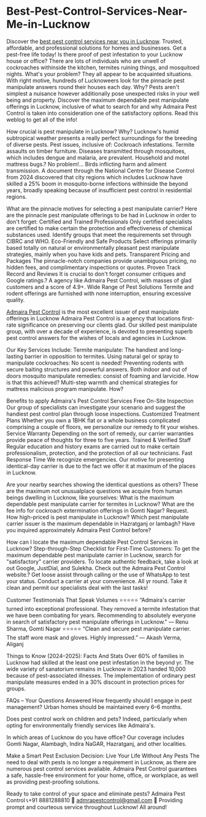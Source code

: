# Best-Pest-Control-Services-Near-Me-in-Lucknow
 Discover the [best pest control services near you in Lucknow](https://www.admairapestcontrol.com/best-pest-control-services-near-me-in-lucknow/). Trusted, affordable, and professional solutions for homes and businesses. Get a pest-free life today!
Is there proof of pest infestation to your Lucknow house or office?
There are lots of individuals who are unwell of cockroaches withinside the kitchen, termites ruining things, and mosquitoed nights. What's your problem? They all appear to be acquainted situations. With right motive, hundreds of Lucknoweers look for the pinnacle pest manipulate answers round their houses each day. Why? Pests aren't simplest a nuisance however additionally pose unexpected risks in your well being and property.
Discover the maximum dependable pest manipulate offerings in Lucknow, inclusive of what to search for and why Admaira Pest Control is taken into consideration one of the satisfactory options. Read this weblog to get all of the info!

How crucial is pest manipulate in Lucknow? Why?
Lucknow's humid subtropical weather presents a really perfect surroundings for the breeding of diverse pests. Pest issues, inclusive of:
Cockroach infestations.
Termite assaults on timber furniture.
Diseases transmitted through mosquitoes, which includes dengue and malaria, are prevalent.
Household and motel mattress bugs.? No problem!...
Birds inflicting harm and ailment transmission.
A document through the National Centre for Disease Control from 2024 discovered that city regions which includes Lucknow have skilled a 25% boom in mosquito-borne infections withinside the beyond years, broadly speaking because of insufficient pest control in residential regions.

What are the pinnacle motives for selecting a pest manipulate carrier?
Here are the pinnacle pest manipulate offerings to be had in Lucknow in order to don't forget:
Certified and Trained Professionals
 Only certified specialists are certified to make certain the protection and effectiveness of chemical substances used. Identify groups that meet the requirements set through CIBRC and WHO.
Eco-Friendly and Safe Products
 Select offerings primarily based totally on natural or environmentally pleasant pest manipulate strategies, mainly when you have kids and pets.
Transparent Pricing and Packages
 The pinnacle-notch companies provide unambiguous pricing, no hidden fees, and complimentary inspections or quotes.
Proven Track Record and Reviews
 It is crucial to don't forget consumer critiques and Google ratings.? A agency like Admaira Pest Control, with masses of glad customers and a score of 4.9+.
Wide Range of Pest Solutions
 Termite and rodent offerings are furnished with none interruption, ensuring excessive quality.

[Admaira Pest Control](https://www.admairapestcontrol.com/) is the most excellent issuer of pest manipulate offerings in Lucknow
Admaira Pest Control is a agency that locations first-rate significance on preserving our clients glad. Our skilled pest manipulate group, with over a decade of experience, is devoted to presenting superb pest control answers for the wishes of locals and agencies in Lucknow.

Our Key Services Include:
Termite manipulate: The handiest and long-lasting barrier in opposition to termites.
Using natural gel or spray to manipulate cockroaches: No scent is needed!
Preventing rodents with secure baiting structures and powerful answers.
Both indoor and out of doors mosquito manipulate remedies: consist of foaming and larvicide. How is that this achieved?
Multi-step warmth and chemical strategies for mattress malicious program manipulate. How?

Benefits to apply Admaira's Pest Control Services
Free On-Site Inspection
 Our group of specialists can investigate your scenario and suggest the handiest pest control plan through loose inspections.
Customized Treatment Plans
 Whether you own a 1BHK flat or a whole business complicated comprising a couple of floors, we personalize our remedy to fit your wishes.
Service Warranty
 Depending on the sort of remedy, our carrier warranties provide peace of thoughts for three to five years.
Trained & Verified Staff
 Regular education and history exams are carried out to make certain professionalism, protection, and the protection of all our technicians.
Fast Response Time
 We recognize emergencies. Our motive for presenting identical-day carrier is due to the fact we offer it at maximum of the places in Lucknow.

Are your nearby searches showing the identical questions as others?
These are the maximum not unusualplace questions we acquire from human beings dwelling in Lucknow, like yourselves:
What is the maximum dependable pest manipulate carrier for termites in Lucknow?
What are the fee info for cockroach extermination offerings in Gomti Nagar? Request.
How high-priced is pest manipulate in Lucknow?
Which pest manipulate carrier issuer is the maximum dependable in Hazratganj or  lambagh?
Have you inquired approximately Admaira Pest Control before?



How can I locate the maximum dependable Pest Control Services in Lucknow?
Step-through-Step Checklist for First-Time Customers:
To get the maximum dependable pest manipulate carrier in Lucknow, search for "satisfactory" carrier providers.
To locate authentic feedback, take a look at out Google, JustDial, and Sulekha.
Check out the Admaira Pest Control website.?
Get loose assist through calling or the use of WhatsApp to test your status.
Conduct a carrier at your convenience. All yr round.
Take it clean and permit our specialists deal with the last tasks!

Customer Testimonials That Speak Volumes
⭐⭐⭐⭐⭐
 “Admaira's carrier turned into exceptional professional.
 They removed a termite infestation that we have been combating for years. Recommending to absolutely everyone in search of satisfactory pest manipulate offerings in Lucknow."
 — Renu Sharma, Gomti Nagar
⭐⭐⭐⭐⭐
 “Clean and secure pest manipulate carrier.
 The staff wore mask and gloves. Highly impressed.”
 — Akash Verma, Aliganj

Things to Know (2024–2025): Facts And Stats
Over 60% of families in Lucknow had skilled at the least one pest infestation in the beyond yr.
The wide variety of sanatorium remains in Lucknow in 2023 handed 10,000 because of pest-associated illnesses.
The implementation of ordinary pest manipulate measures ended in a 30% discount in protection prices for groups.

FAQs – Your Questions Answered
How frequently should I engage in pest management?
 Urban homes should be maintained every 6–6 months.


Does pest control work on children and pets?
 Indeed, particularly when opting for environmentally friendly services like Admaira's.


In which areas of Lucknow do you have office?
 Our coverage includes Gomti Nagar, Alambagh, Indira NaGAR, Hazratganj, and other localities.



Make a Smart Pest Exclusion Decision: Live Your Life Without Any Pests
The need to deal with pests is no longer a requirement in Lucknow, as there are numerous pest control services available. Admaira Pest Control guarantees a safe, hassle-free environment for your home, office, or workplace, as well as providing pest-proofing solutions.

Ready to take control of your space and eliminate pests?
Admaira Pest Control
 📞+91 8881288810
 📧 admrapestcontrol@gmail.com
 🚀 Providing prompt and courteous service throughout Lucknow! All around!


